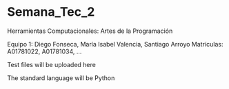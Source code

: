 # Semana_Tec_2
Herramientas Computacionales: Artes de la Programación

Equipo 1: Diego Fonseca, María Isabel Valencia, Santiago Arroyo
Matrículas: A01781022, A01781034, ...

Test files will be uploaded here

The standard language will be Python
